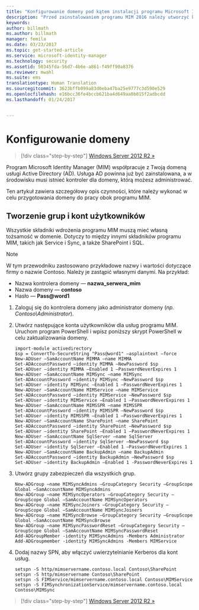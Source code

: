 ```yaml
---
title: "Konfigurowanie domeny pod kątem instalacji programu Microsoft Identity Manager 2016 | Dokumentacja firmy Microsoft"
description: "Przed zainstalowaniem programu MIM 2016 należy utworzyć kontroler domeny usługi Active Directory"
keywords: 
author: billmath
ms.author: billmath
manager: femila
ms.date: 03/23/2017
ms.topic: get-started-article
ms.service: microsoft-identity-manager
ms.technology: security
ms.assetid: 50345fda-56d7-4b6e-a861-f49ff90a8376
ms.reviewer: mwahl
ms.suite: ems
translationtype: Human Translation
ms.sourcegitcommit: 3623bffb099a83d0eba47ba25e9777c3d590e529
ms.openlocfilehash: e16bcc36fe4bccb621ba4d649aa0b015f2adbcdd
ms.lasthandoff: 01/24/2017


---
```


# <a name="set-up-a-domain"></a>Konfigurowanie domeny

>[!div class="step-by-step"]
[Windows Server 2012 R2 »](prepare-server-ws2012r2.md)

Program Microsoft Identity Manager (MIM) współpracuje z Twoją domeną usługi Active Directory (AD). Usługa AD powinna już być zainstalowana, a w środowisku musi istnieć kontroler dla domeny, którą możesz administrować.

Ten artykuł zawiera szczegółowy opis czynności, które należy wykonać w celu przygotowania domeny do pracy obok programu MIM.

## <a name="create-user-accounts-and-groups"></a>Tworzenie grup i kont użytkowników

Wszystkie składniki wdrożenia programu MIM muszą mieć własną tożsamość w domenie. Dotyczy to między innymi składników programu MIM, takich jak Service i Sync, a także SharePoint i SQL.

> [!NOTE]
> W tym przewodniku zastosowano przykładowe nazwy i wartości dotyczące firmy o nazwie Contoso. Należy je zastąpić własnymi danymi. Na przykład:
> - Nazwa kontrolera domeny — **nazwa_serwera_mim**
> - Nazwa domeny — **contoso**
> - Hasło — **Pass@word1**

1. Zaloguj się do kontrolera domeny jako administrator domeny (*np. Contoso\Administrator*).

2. Utwórz następujące konta użytkowników dla usług programu MIM. Uruchom program PowerShell i wpisz poniższy skrypt PowerShell w celu zaktualizowania domeny.

    ```
    import-module activedirectory
    $sp = ConvertTo-SecureString "Pass@word1" –asplaintext –force
    New-ADUser –SamAccountName MIMMA –name MIMMA
    Set-ADAccountPassword –identity MIMMA –NewPassword $sp
    Set-ADUser –identity MIMMA –Enabled 1 –PasswordNeverExpires 1
    New-ADUser –SamAccountName MIMSync –name MIMSync
    Set-ADAccountPassword –identity MIMSync –NewPassword $sp
    Set-ADUser –identity MIMSync –Enabled 1 –PasswordNeverExpires 1
    New-ADUser –SamAccountName MIMService –name MIMService
    Set-ADAccountPassword –identity MIMService –NewPassword $sp
    Set-ADUser –identity MIMService –Enabled 1 –PasswordNeverExpires 1
    New-ADUser –SamAccountName MIMSSPR –name MIMSSPR
    Set-ADAccountPassword –identity MIMSSPR –NewPassword $sp
    Set-ADUser –identity MIMSSPR –Enabled 1 –PasswordNeverExpires 1
    New-ADUser –SamAccountName SharePoint –name SharePoint
    Set-ADAccountPassword –identity SharePoint –NewPassword $sp
    Set-ADUser –identity SharePoint –Enabled 1 –PasswordNeverExpires 1
    New-ADUser –SamAccountName SqlServer –name SqlServer
    Set-ADAccountPassword –identity SqlServer –NewPassword $sp
    Set-ADUser –identity SqlServer –Enabled 1 –PasswordNeverExpires 1
    New-ADUser –SamAccountName BackupAdmin –name BackupAdmin
    Set-ADAccountPassword –identity BackupAdmin –NewPassword $sp
    Set-ADUser –identity BackupAdmin –Enabled 1 -PasswordNeverExpires 1
    ```

3.  Utwórz grupy zabezpieczeń dla wszystkich grup.

    ```
    New-ADGroup –name MIMSyncAdmins –GroupCategory Security –GroupScope Global –SamAccountName MIMSyncAdmins
    New-ADGroup –name MIMSyncOperators –GroupCategory Security –GroupScope Global –SamAccountName MIMSyncOperators
    New-ADGroup –name MIMSyncJoiners –GroupCategory Security –GroupScope Global –SamAccountName MIMSyncJoiners
    New-ADGroup –name MIMSyncBrowse –GroupCategory Security –GroupScope Global –SamAccountName MIMSyncBrowse
    New-ADGroup –name MIMSyncPasswordReset –GroupCategory Security –GroupScope Global –SamAccountName MIMSyncPasswordReset
    Add-ADGroupMember -identity MIMSyncAdmins -Members Administrator
    Add-ADGroupmember -identity MIMSyncAdmins -Members MIMService
    ```

4.  Dodaj nazwy SPN, aby włączyć uwierzytelnianie Kerberos dla kont usług.

    ```
    setspn -S http/mimservername.contoso.local Contoso\SharePoint
    setspn -S http/mimservername Contoso\SharePoint
    setspn -S FIMService/mimservername.contoso.local Contoso\MIMService
    setspn -S FIMSynchronizationService/mimservername.contoso.local Contoso\MIMSync
    ```

>[!div class="step-by-step"]
[Windows Server 2012 R2 »](prepare-server-ws2012r2.md)

